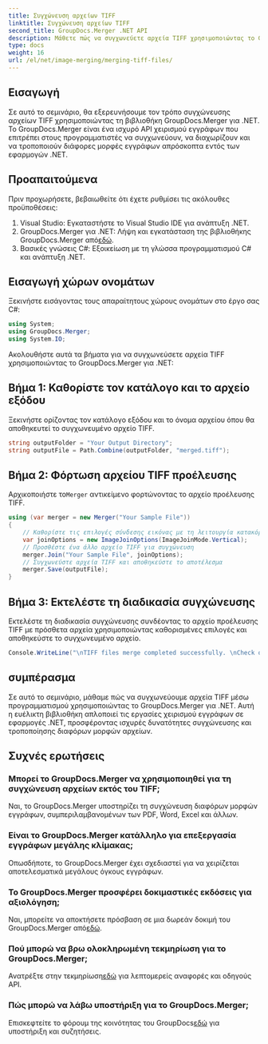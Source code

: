 ```yaml
---
title: Συγχώνευση αρχείων TIFF
linktitle: Συγχώνευση αρχείων TIFF
second_title: GroupDocs.Merger .NET API
description: Μάθετε πώς να συγχωνεύετε αρχεία TIFF χρησιμοποιώντας το GroupDocs.Merger για .NET. Συγχωνεύστε, διαχωρίστε και τροποποιήστε έγγραφα απρόσκοπτα στις εφαρμογές σας .NET.
type: docs
weight: 16
url: /el/net/image-merging/merging-tiff-files/
---
```

## Εισαγωγή
Σε αυτό το σεμινάριο, θα εξερευνήσουμε τον τρόπο συγχώνευσης αρχείων TIFF χρησιμοποιώντας τη βιβλιοθήκη GroupDocs.Merger για .NET. Το GroupDocs.Merger είναι ένα ισχυρό API χειρισμού εγγράφων που επιτρέπει στους προγραμματιστές να συγχωνεύουν, να διαχωρίζουν και να τροποποιούν διάφορες μορφές εγγράφων απρόσκοπτα εντός των εφαρμογών .NET.
## Προαπαιτούμενα
Πριν προχωρήσετε, βεβαιωθείτε ότι έχετε ρυθμίσει τις ακόλουθες προϋποθέσεις:
1. Visual Studio: Εγκαταστήστε το Visual Studio IDE για ανάπτυξη .NET.
2. GroupDocs.Merger για .NET: Λήψη και εγκατάσταση της βιβλιοθήκης GroupDocs.Merger από[εδώ](https://releases.groupdocs.com/merger/net/).
3. Βασικές γνώσεις C#: Εξοικείωση με τη γλώσσα προγραμματισμού C# και ανάπτυξη .NET.

## Εισαγωγή χώρων ονομάτων
Ξεκινήστε εισάγοντας τους απαραίτητους χώρους ονομάτων στο έργο σας C#:
```csharp
using System; 
using GroupDocs.Merger;
using System.IO;
```

Ακολουθήστε αυτά τα βήματα για να συγχωνεύσετε αρχεία TIFF χρησιμοποιώντας το GroupDocs.Merger για .NET:
## Βήμα 1: Καθορίστε τον κατάλογο και το αρχείο εξόδου
Ξεκινήστε ορίζοντας τον κατάλογο εξόδου και το όνομα αρχείου όπου θα αποθηκευτεί το συγχωνευμένο αρχείο TIFF.
```csharp
string outputFolder = "Your Output Directory";
string outputFile = Path.Combine(outputFolder, "merged.tiff");
```
## Βήμα 2: Φόρτωση αρχείου TIFF προέλευσης
 Αρχικοποιήστε το`Merger` αντικείμενο φορτώνοντας το αρχείο προέλευσης TIFF.
```csharp
using (var merger = new Merger("Your Sample File"))
{
    // Καθορίστε τις επιλογές σύνδεσης εικόνας με τη λειτουργία κατακόρυφης σύνδεσης
    var joinOptions = new ImageJoinOptions(ImageJoinMode.Vertical);
    // Προσθέστε ένα άλλο αρχείο TIFF για συγχώνευση
    merger.Join("Your Sample File", joinOptions);
    // Συγχωνεύστε αρχεία TIFF και αποθηκεύστε το αποτέλεσμα
    merger.Save(outputFile);
}
```
## Βήμα 3: Εκτελέστε τη διαδικασία συγχώνευσης
Εκτελέστε τη διαδικασία συγχώνευσης συνδέοντας το αρχείο προέλευσης TIFF με πρόσθετα αρχεία χρησιμοποιώντας καθορισμένες επιλογές και αποθηκεύστε το συγχωνευμένο αρχείο.
```csharp
Console.WriteLine("\nTIFF files merge completed successfully. \nCheck output in {0}", outputFolder);
```

## συμπέρασμα
Σε αυτό το σεμινάριο, μάθαμε πώς να συγχωνεύουμε αρχεία TIFF μέσω προγραμματισμού χρησιμοποιώντας το GroupDocs.Merger για .NET. Αυτή η ευέλικτη βιβλιοθήκη απλοποιεί τις εργασίες χειρισμού εγγράφων σε εφαρμογές .NET, προσφέροντας ισχυρές δυνατότητες συγχώνευσης και τροποποίησης διαφόρων μορφών αρχείων.

## Συχνές ερωτήσεις
### Μπορεί το GroupDocs.Merger να χρησιμοποιηθεί για τη συγχώνευση αρχείων εκτός του TIFF;
Ναι, το GroupDocs.Merger υποστηρίζει τη συγχώνευση διαφόρων μορφών εγγράφων, συμπεριλαμβανομένων των PDF, Word, Excel και άλλων.
### Είναι το GroupDocs.Merger κατάλληλο για επεξεργασία εγγράφων μεγάλης κλίμακας;
Οπωσδήποτε, το GroupDocs.Merger έχει σχεδιαστεί για να χειρίζεται αποτελεσματικά μεγάλους όγκους εγγράφων.
### Το GroupDocs.Merger προσφέρει δοκιμαστικές εκδόσεις για αξιολόγηση;
 Ναι, μπορείτε να αποκτήσετε πρόσβαση σε μια δωρεάν δοκιμή του GroupDocs.Merger από[εδώ](https://releases.groupdocs.com/).
### Πού μπορώ να βρω ολοκληρωμένη τεκμηρίωση για το GroupDocs.Merger;
 Ανατρέξτε στην τεκμηρίωση[εδώ](https://reference.groupdocs.com/merger/net/) για λεπτομερείς αναφορές και οδηγούς API.
### Πώς μπορώ να λάβω υποστήριξη για το GroupDocs.Merger;
 Επισκεφτείτε το φόρουμ της κοινότητας του GroupDocs[εδώ](https://forum.groupdocs.com/c/merger/32) για υποστήριξη και συζητήσεις.